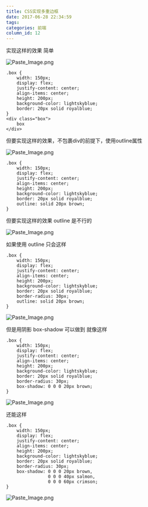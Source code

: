 ```yaml
---
title: CSS实现多重边框
date: 2017-06-28 22:34:59
tags:
categories: 前端
column_id: 12
---
```

实现这样的效果 简单

![Paste_Image.png](http://pic1.zhoujie16.cn/006tNc79ly1g3zkhckr4mj307u0880h8.jpg)
```
.box {
	width: 150px;
	display: flex;
	justify-content: center;
	align-items: center;
	height: 200px;
	background-color: lightskyblue;
	border: 20px solid royalblue;
}
<div class="box">
	box
</div>
```
但要实现这样的效果，不包裹div的前提下，使用outline属性


![Paste_Image.png](http://pic1.zhoujie16.cn/006tNc79ly1g3zkhddd9hj30a30af0ml.jpg)

```
.box {
	width: 150px;
	display: flex;
	justify-content: center;
	align-items: center;
	height: 200px;
	background-color: lightskyblue;
	border: 20px solid royalblue;
	outline: solid 20px brown;
}
```

但要实现这样的效果 outline 是不行的

![Paste_Image.png](http://pic1.zhoujie16.cn/006tNc79ly1g3zkheagmjj308g098gld.jpg)

如果使用 outline 只会这样
```
.box {
	width: 150px;
	display: flex;
	justify-content: center;
	align-items: center;
	height: 200px;
	background-color: lightskyblue;
	border: 20px solid royalblue;
	border-radius: 30px;
	outline: solid 20px brown;
}
```

![Paste_Image.png](http://pic1.zhoujie16.cn/006tNc79ly1g3zkherldtj308t09n0sh.jpg)


但是用阴影 box-shadow 可以做到 就像这样
```
.box {
	width: 150px;
	display: flex;
	justify-content: center;
	align-items: center;
	height: 200px;
	background-color: lightskyblue;
	border: 20px solid royalblue;
	border-radius: 30px;
	box-shadow: 0 0 0 20px brown;
}
```

![Paste_Image.png](http://pic1.zhoujie16.cn/006tNc79ly1g3zkhfdjbgj3088095gld.jpg)


还能这样

```
.box {
	width: 150px;
	display: flex;
	justify-content: center;
	align-items: center;
	height: 200px;
	background-color: lightskyblue;
	border: 20px solid royalblue;
	border-radius: 30px;
	box-shadow: 0 0 0 20px brown,
				0 0 0 40px salmon,
				0 0 0 60px crimson;
}
```

![Paste_Image.png](http://pic1.zhoujie16.cn/006tNc79ly1g3zkhfosbyj30a30azq2q.jpg)
